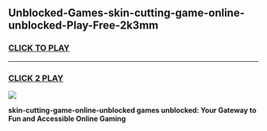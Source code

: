 
## Unblocked-Games-skin-cutting-game-online-unblocked-Play-Free-2k3mm
<h3>
<a href="https://premium76.site?title=skin-cutting-game-online-unblocked&ref=10A">CLICK TO PLAY</a></h3>
<hr>

<h3>
<a href="https://premium76.site?title=skin-cutting-game-online-unblocked&ref=10A">CLICK 2 PLAY</a>
  
</h3>

<a href="https://premium76.site?title=skin-cutting-game-online-unblocked&ref=10A"><img src="https://clearcache.store/games.png"></a>


**skin-cutting-game-online-unblocked games unblocked: Your Gateway to Fun and Accessible Online Gaming**
